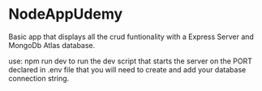 # NodeAppUdemy

Basic app that displays all the crud funtionality with a Express Server and MongoDb Atlas database.


use: npm run dev
 to run the dev script that starts the server on the PORT declared in .env file that you will need to create
 and add your database connection string.